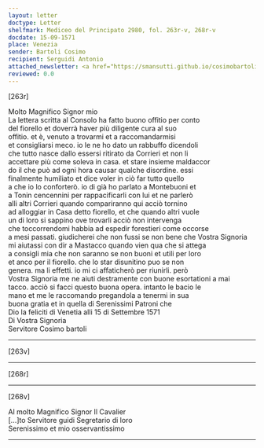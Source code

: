 ```yaml
---
layout: letter
doctype: Letter
shelfmark: Mediceo del Principato 2980, fol. 263r-v, 268r-v
docdate: 15-09-1571
place: Venezia
sender: Bartoli Cosimo
recipient: Serguidi Antonio
attached_newsletter: <a href="https://smansutti.github.io/cosimobartoli/texts/3081_040/">3081_040</a>
reviewed: 0.0
---
```


[263r]  
  
  
Molto Magnifico Signor mio  
La lettera scritta al Consolo ha fatto buono offitio per conto  
del fiorello et doverrà haver più diligente cura al suo  
offitio. et è, venuto a trovarmi et a raccomandarmisi  
et consigliarsi meco. io le ne ho dato un rabbuffo dicendoli  
che tutto nasce dallo essersi ritirato da Corrieri et non li  
accettare più come soleva in casa. et stare insieme maldaccor  
do il che può ad ogni hora causar qualche disordine. essi  
finalmente humiliato et dice voler in ciò far tutto quello  
a che io lo conforterò. io di già ho parlato a Montebuoni et  
a Tonin cencennini per rappacificarli con lui et ne parlerò  
alli altri Corrieri quando compariranno qui acciò tornino  
ad alloggiar in Casa detto fiorello, et che quando altri vuole  
un di loro si sappino ove trovarli acciò non intervenga  
che toccorrendomi habbia ad espedir forestieri come occorse  
a mesi passati. giudicherei che non fussi se non bene che Vostra Signoria  
mi aiutassi con dir a Mastacco quando vien qua che si attega  
a consigli mia che non saranno se non buoni et utili per loro  
et anco per il fiorello. che lo star disunitino puo se non  
genera. ma li effetti. io mi ci affaticherò per riunirli. però  
Vostra Signoria me ne aiuti destramente con buone esortationi a mai  
tacco. acciò si facci questo buona opera. intanto le bacio le  
mano et me le raccomando pregandola a tenermi in sua  
buona gratia et in quella di Serenissimi Patroni che  
Dio la feliciti di Venetia alli 15 di Settembre 1571  
Di Vostra Signoria  
Servitore Cosimo bartoli  
  
---  

[263v]  
  
  
  
---  

[268r]  
  
  
  
---  

[268v]  
  
  
Al molto Magnifico Signor Il Cavalier  
[...]to Servitore guidi Segretario di loro  
Serenissimo et mio osservantissimo  
  
---  

